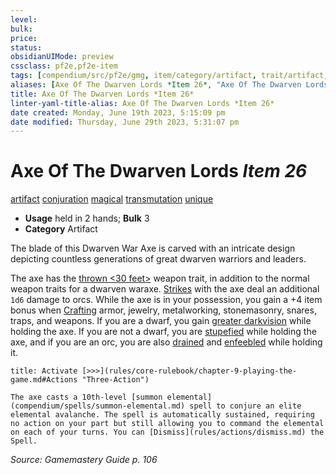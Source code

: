 ```yaml
---
level:
bulk:
price:
status:
obsidianUIMode: preview
cssclass: pf2e,pf2e-item
tags: [compendium/src/pf2e/gmg, item/category/artifact, trait/artifact, trait/conjuration, trait/magical, trait/transmutation, trait/unique]
aliases: [Axe Of The Dwarven Lords *Item 26*, "Axe Of The Dwarven Lords"]
title: Axe Of The Dwarven Lords *Item 26*
linter-yaml-title-alias: Axe Of The Dwarven Lords *Item 26*
date created: Monday, June 19th 2023, 5:15:09 pm
date modified: Thursday, June 29th 2023, 5:31:07 pm
---
```


# Axe Of The Dwarven Lords *Item 26*

[artifact](rules/traits/artifact-gmg.md) [conjuration](rules/traits/conjuration.md) [magical](rules/traits/magical.md) [transmutation](rules/traits/transmutation.md) [unique](rules/traits/unique.md)  

- **Usage** held in 2 hands; **Bulk** 3
- **Category** Artifact

The blade of this Dwarven War Axe is carved with an intricate design depicting countless generations of great dwarven warriors and leaders.

The axe has the [thrown <30 feet>](rules/traits/thrown.md) weapon trait, in addition to the normal weapon traits for a dwarven waraxe. [Strikes](rules/actions/strike.md) with the axe deal an additional `1d6` damage to orcs. While the axe is in your possession, you gain a +4 item bonus when [Crafting](rules/actions/craft.md) armor, jewelry, metalworking, stonemasonry, snares, traps, and weapons. If you are a dwarf, you gain [greater darkvision](rules/abilities/darkvision.md) while holding the axe. If you are not a dwarf, you are [stupefied](rules/conditions.md#Stupefied) while holding the axe, and if you are an orc, you are also [drained](rules/conditions.md#Drained) and [enfeebled](rules/conditions.md#Enfeebled) while holding it.

```ad-embed-ability
title: Activate [>>>](rules/core-rulebook/chapter-9-playing-the-game.md#Actions "Three-Action")

The axe casts a 10th-level [summon elemental](compendium/spells/summon-elemental.md) spell to conjure an elite elemental avalanche. The spell is automatically sustained, requiring no action on your part but still allowing you to command the elemental on each of your turns. You can [Dismiss](rules/actions/dismiss.md) the Spell.
```

*Source: Gamemastery Guide p. 106*
